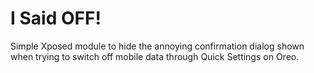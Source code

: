 # I Said OFF!
Simple Xposed module to hide the annoying confirmation dialog shown when trying to switch off mobile data through Quick Settings on Oreo.
